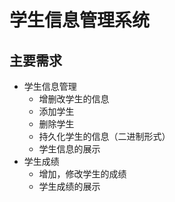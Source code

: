 # 学生信息管理系统

## 主要需求

- 学生信息管理
  - 增删改学生的信息
  - 添加学生
  - 删除学生
  - 持久化学生的信息（二进制形式）
  - 学生信息的展示
- 学生成绩
  - 增加，修改学生的成绩
  - 学生成绩的展示